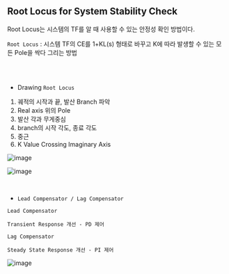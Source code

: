 ## Root Locus for System Stability Check

Root Locus는 시스템의 TF를 알 때 사용할 수 있는 안정성 확인 방법이다.

`Root Locus` : 시스템 TF의 CE를 1+KL(s) 형태로 바꾸고 K에 따라 발생할 수 있는 모든 Pole을 싹다 그리는 방법

<br>

<br>

- Drawing `Root Locus`

1. 궤적의 시작과 끝, 발산 Branch 파악
2. Real axis 위의 Pole
3. 발산 각과 무게중심
4. branch의 시작 각도, 종료 각도
5. 중근 
6. K Value Crossing Imaginary Axis 

![image](https://user-images.githubusercontent.com/59076451/133105563-8604a0ea-ef3d-414a-96d2-710b3663fc51.png)

![image](https://user-images.githubusercontent.com/59076451/133106019-d54c560d-cae4-4efb-985a-658f85e15adf.png)

<br>

- `Lead Compensator / Lag Compensator`

`Lead Compensator` 

    Transient Response 개선 - PD 제어

`Lag Compensator`

    Steady State Response 개선 - PI 제어
    
![image](https://user-images.githubusercontent.com/59076451/133106238-16834788-02db-483a-9ab6-41bad428ee3e.png)
    

